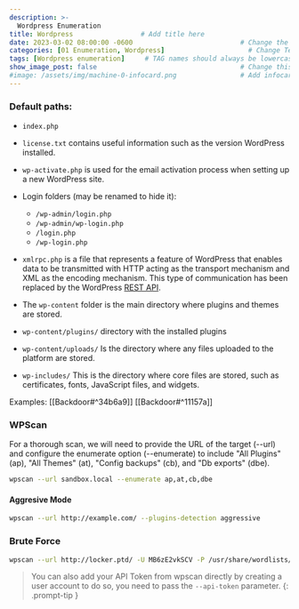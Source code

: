 ```yaml
---
description: >-
  Wordpress Enumeration
title: Wordpress                 # Add title here
date: 2023-03-02 08:00:00 -0600                           # Change the date to match completion date
categories: [01 Enumeration, Wordpress]                     # Change Templates to Writeup
tags: [Wordpress enumeration]     # TAG names should always be lowercase; replace template with writeup, and add relevant tags
show_image_post: false                                    # Change this to true
#image: /assets/img/machine-0-infocard.png                # Add infocard image here for post preview image
---
```


### Default paths:
-   `index.php`
-   `license.txt` contains useful information such as the version WordPress installed.
-   `wp-activate.php` is used for the email activation process when setting up a new WordPress site.
-   Login folders (may be renamed to hide it):
    - `/wp-admin/login.php`
    - `/wp-admin/wp-login.php`
    - `/login.php`
    - `/wp-login.php`
 
- `xmlrpc.php` is a file that represents a feature of WordPress that enables data to be transmitted with HTTP acting as the transport mechanism and XML as the encoding mechanism. This type of communication has been replaced by the WordPress [REST API](https://developer.wordpress.org/rest-api/reference).

- The `wp-content` folder is the main directory where plugins and themes are stored.
  
- `wp-content/plugins/` directory with the installed plugins

- `wp-content/uploads/` Is the directory where any files uploaded to the platform are stored.

- `wp-includes/` This is the directory where core files are stored, such as certificates, fonts, JavaScript files, and widgets.

Examples:
[[Backdoor#^34b6a9]]
[[Backdoor#^11157a]]

### WPScan
For a thorough scan, we will need to provide the URL of the target (--url) and configure the enumerate option (--enumerate) to include "All Plugins" (ap), "All Themes" (at), "Config backups" (cb), and "Db exports" (dbe). 
```bash
wpscan --url sandbox.local --enumerate ap,at,cb,dbe 
```
#### Aggresive Mode
```bash
wpscan --url http://example.com/ --plugins-detection aggressive
```

### Brute Force
```bash
wpscan --url http://locker.ptd/ -U MB6zE2vkSCV -P /usr/share/wordlists/rockyou.txt
```

> You can also add your API Token from wpscan directly by creating a user account to do so, you need to pass the `--api-token` parameter.
{: .prompt-tip }
